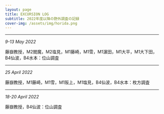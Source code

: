 ```yaml
---
layout: page
title: EXCURSION LOG
subtitle: 2022年度以降の野外調査の記録
cover-img: /assets/img/horida.png
---
```

***
_9-13 May 2022_  
  
藤嶽教授，M2閻魔，M2塩見，M1藤崎，M1雪，M1濵田，M1大平，M1大下田，B4仙波，B4水本：位山調査

***
_25 April 2022_  
  
藤嶽教授，M1藤崎，M1雪，M1阪上，M1塩見，B4仙波，B4水本：枚方調査

***
_18-20 April 2022_  
  
藤嶽教授，B4仙波：位山調査
